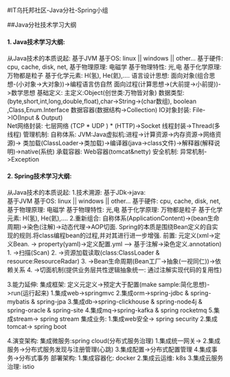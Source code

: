 #IT乌托邦社区-Java分社-Spring小组

##Java分社技术学习大纲

#### 1. Java技术学习大纲:
从Java技术的本质说起:
    基于JVM
        基于OS: linux || windows || other...
            基于硬件: cpu, cache, disk, net,
                基于物理原理: 电磁学
                    基于物理特性: 光,电
                        基于化学原理: 万物都是粒子
                            基于化学元素: H(氢), He(氦),....
    语言设计思想: 
        面向对象(组合思想-(小对象->大对象))->编程语言仿自然
        面向过程(计算思想->(大前提->小前提))->数学思想
    基础定义: 
        主定义:Object(创世类:万物皆对象)
        数据类型: (byte,short,int,long,double,float),char->String->(char数组), boolean ,Class,Enum.Interface
        数据容器(数据结构->Collection)
        IO对象封装: File->IO(Input & Output)   
        Net网络封装: 七层网络 (TCP * UDP ) * (HTTP)->Socket
        线程封装->Thread(多线程)
    管理机制:
        自称体系: JVM:Java虚拟机:进程->计算资源->内存资源->网络资源)->
            类加载(ClassLoader->类加载)->编译器(java->class文件)->解释器(解释说明)->native(系统)
        承载容器: Web容器(tomcat&netty)
    安全机制:
        异常机制->Exception
    
#### 2. Spring技术学习大纲:
从Java技术的本质说起:
1.技术溯源: 基于JDk->java:    
                基于JVM
                    基于OS: linux || windows || other...
                        基于硬件: cpu, cache, disk, net,
                            基于物理原理: 电磁学
                                基于物理特性: 光,电
                                    基于化学原理: 万物都是粒子
                                        基于化学元素: H(氢), He(氦),....
2.重新组合:
    自称体系(ApplicationContent)->(bean生命周期)->染色(注解)->动态代理->AOP切面.
    Spring的本质是围绕Bean定义的自实现的规则.将class编程bean的过程,并对其进行进一步增强.
        前置: 元定义(xml->定义Bean.<bean> -> property(yaml)->定义配置.yml --> 基于注解->染色定义.annotation)
        1. ->扫描(Scan)
        2. ->资源加载读取(class:ClassLoader & resource:ResourceRadar)
        3. ->Bean生命周期(Bean工厂->抽象(一视同仁))->依赖关系
        4. ->切面机制(提供业务层共性逻辑抽象统一: 通过注解实现代码的复用性)

3.能力延伸:
    集成框架:
        定义元定义->预定大于配置(make sample:简化思想)->run(运行起来)
        1.集成web->springmvc 
        2.集成orm->spring-jdbc & spring-mybatis & spring-jpa
        3.集成db->spring-clickhouse & spring-node4j & spring-oracle & spring-site
        4.集成mq->spring-kafka & spring rocketmq
        5.集成stream-> spring stream
    集成业务:
        1.集成web安全-> spring security
        2.集成tomcat-> spring boot 

4.演变架构: 
    集成微服务:spring cloud(分布式服务治理)
        1.集成统一网关->
        2.集成服务->分布式服务发现与注册管理(心跳)
        3.集成配置->分布式配置管理
        4.集成事务->分布式事务
    部署架构:
        1.集成容器化: docker
        2.集成云运维: k8s
        3.集成云服务治理: istio
        
    
  






